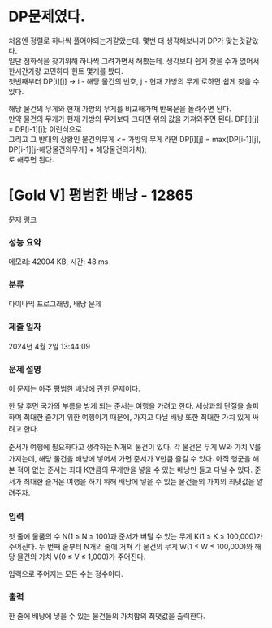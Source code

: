 # DP문제였다.
처음엔 정렬로 하나씩 풀어야되는거같았는데. 몇번 더 생각해보니까 DP가 맞는것같았다.</br>
일단 점화식을 찾기위해 하나씩 그려가면서 해봤는데. 생각보다 쉽게 찾을 수가 없어서 한시간가량 고민하다 힌트 몇개를 봤다.</br>
첫번째부터 DP[i][j] -> i - 해당 물건의 번호, j - 현재 가방의 무게 로하면 쉽게 찾을 수 있다.</br>

해당 물건의 무게와 현재 가방의 무게를 비교해가며 반복문을 돌려주면 된다. </br>
만약 물건의 무게가 현재 가방의 무게보다 크다면 위의 값을 가져와주면 된다. DP[i][j] = DP[i-1][j]; 이런식으로</br>
그리고 그 반대의 상황인 물건의무게 <= 가방의 무게 라면 DP[i][j] = max(DP[i-1][j], DP[i-1][j-해당물건의무게] + 해당물건의가치); </br>로 해주면 된다.

# [Gold V] 평범한 배낭 - 12865 

[문제 링크](https://www.acmicpc.net/problem/12865) 

### 성능 요약

메모리: 42004 KB, 시간: 48 ms

### 분류

다이나믹 프로그래밍, 배낭 문제

### 제출 일자

2024년 4월 2일 13:44:09

### 문제 설명

<p>이 문제는 아주 평범한 배낭에 관한 문제이다.</p>

<p><span style="line-height:1.6em">한 달 후면 국가의 부름을 받게 되는 준서는 여행을 가려고 한다. 세상과의 단절을 슬퍼하며 최대한 즐기기 위한 여행이기 때문에, 가지고 다닐 배낭 또한 최대한 가치 있게 싸려고 한다.</span></p>

<p><span style="line-height:1.6em">준서가 여행에 필요하다고 생각하는 N개의 물건이 있다. 각 물건은 무게 W와 가치 V를 가지는데, 해당 물건을 배낭에 넣어서 가면 준서가 V만큼 즐길 수 있다. 아직 행군을 해본 적이 없는 준서는 최대 K만큼의 무게만을 넣을 수 있는 배낭만 들고 다닐 수 있다. 준서가 최대한 즐거운 여행을 하기 위해 배낭에 넣을 수 있는 물건들의 가치의 최댓값을 알려주자.</span></p>

### 입력 

 <p>첫 줄에 물품의 수 N(1 ≤ N ≤ 100)과 준서가 버틸 수 있는 무게 K(1 ≤ K ≤ 100,000)가 주어진다. 두 번째 줄부터 N개의 줄에 거쳐 각 물건의 무게 W(1 ≤ W ≤ 100,000)와 해당 물건의 가치 V(0 ≤ V ≤ 1,000)가 주어진다.</p>

<p>입력으로 주어지는 모든 수는 정수이다.</p>

### 출력 

 <p>한 줄에 배낭에 넣을 수 있는 물건들의 가치합의 최댓값을 출력한다.</p>


